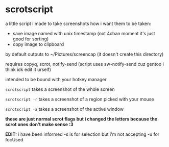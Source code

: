 # scrotscript
a little script i made to take screenshots how i want them to be taken:
- save image named with unix timestamp (not 4chan moment it's just good for sorting)
- copy image to clipboard

by default outputs to ~/Pictures/screencap (it doesn't create this directory)

requires copyq, scrot, notify-send (script uses sw-notify-send cuz gentoo i think idk edit it urself)

intended to be bound with your hotkey manager

`scrotscript` takes a screenshot of the whole screen

`scrotscript -r` takes a screenshot of a region picked with your mouse

`scrotscript -a` takes a screenshot of the active window

<b>these are just normal scrot flags but i changed the letters because the scrot ones don't make sense :3</b>

<b>EDIT:</b> i have been informed -s is for selection but i'm not accepting -u for focUsed
